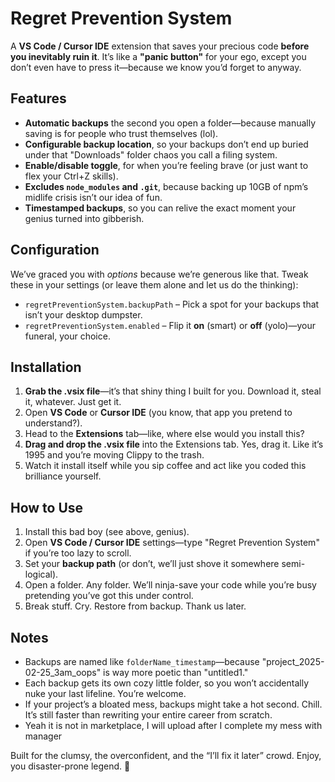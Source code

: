 # Regret Prevention System  

A **VS Code / Cursor IDE** extension that saves your precious code **before you inevitably ruin it**. It’s like a **"panic button"** for your ego, except you don’t even have to press it—because we know you’d forget to anyway.  

## Features  

- **Automatic backups** the second you open a folder—because manually saving is for people who trust themselves (lol).  
- **Configurable backup location**, so your backups don’t end up buried under that "Downloads" folder chaos you call a filing system.  
- **Enable/disable toggle**, for when you’re feeling brave (or just want to flex your Ctrl+Z skills).  
- **Excludes `node_modules` and `.git`**, because backing up 10GB of npm’s midlife crisis isn’t our idea of fun.  
- **Timestamped backups**, so you can relive the exact moment your genius turned into gibberish.  

## Configuration  

We’ve graced you with *options* because we’re generous like that. Tweak these in your settings (or leave them alone and let us do the thinking):  

* `regretPreventionSystem.backupPath` – Pick a spot for your backups that isn’t your desktop dumpster.  
* `regretPreventionSystem.enabled` – Flip it **on** (smart) or **off** (yolo)—your funeral, your choice.  

## Installation  

1. **Grab the .vsix file**—it’s that shiny thing I built for you. Download it, steal it, whatever. Just get it.  
2. Open **VS Code** or **Cursor IDE** (you know, that app you pretend to understand?).  
3. Head to the **Extensions** tab—like, where else would you install this?  
4. **Drag and drop the .vsix file** into the Extensions tab. Yes, drag it. Like it’s 1995 and you’re moving Clippy to the trash.  
5. Watch it install itself while you sip coffee and act like you coded this brilliance yourself.  

## How to Use  

1. Install this bad boy (see above, genius).  
2. Open **VS Code / Cursor IDE** settings—type "Regret Prevention System" if you’re too lazy to scroll.  
3. Set your **backup path** (or don’t, we’ll just shove it somewhere semi-logical).  
4. Open a folder. Any folder. We’ll ninja-save your code while you’re busy pretending you’ve got this under control.  
5. Break stuff. Cry. Restore from backup. Thank us later.  

## Notes  

- Backups are named like `folderName_timestamp`—because "project_2025-02-25_3am_oops" is way more poetic than "untitled1."  
- Each backup gets its own cozy little folder, so you won’t accidentally nuke your last lifeline. You’re welcome.  
- If your project’s a bloated mess, backups might take a hot second. Chill. It’s still faster than rewriting your entire career from scratch.  
- Yeah it is not in marketplace, I will upload after I complete my mess with manager

Built for the clumsy, the overconfident, and the “I’ll fix it later” crowd. Enjoy, you disaster-prone legend. 🚀  